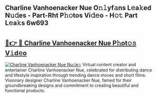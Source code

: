 ## Charline Vanhoenacker Nue O𝚗𝚕yf𝚊ns L𝚎a𝚔ed N𝚞𝚍es - Part-Rht P𝚑𝚘tos Vi𝚍𝚎o - H𝚘𝚝 Part L𝚎a𝚔s 6w693

# <h2><a href="http://kf6kev.oniu.top/?m=Charline+Vanhoenacker+Nue">🔗👉 🔴 Charline Vanhoenacker Nue P𝚑ot𝚘𝚜 V𝚒d𝚎o</a></h2>

[![Charline Vanhoenacker Nue Nu𝚍e𝚜](https://i.imgur.com/0qMVB7G.gif)](http://kf6kev.oniu.top/?m=Charline+Vanhoenacker+Nue)
Virtual content creator and entertainer Charline Vanhoenacker Nue, celebrated for distributing dance and lifestyle inspiration through trending dance moves and short films. Visionary designer Charline Vanhoenacker Nue, famed for their groundbreaking designs and commitment to creating beautiful and functional products.  
